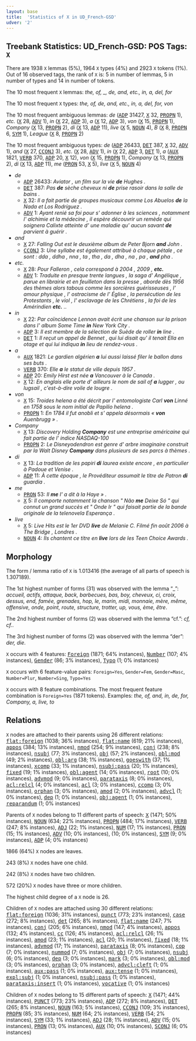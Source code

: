 ```yaml
---
layout: base
title:  'Statistics of X in UD_French-GSD'
udver: '2'
---
```


## Treebank Statistics: UD_French-GSD: POS Tags: `X`

There are 1938 `X` lemmas (5%), 1964 `X` types (4%) and 2923 `X` tokens (1%).
Out of 16 observed tags, the rank of `X` is: 5 in number of lemmas, 5 in number of types and 14 in number of tokens.

The 10 most frequent `X` lemmas: <em>the, of, _, de, and, etc., in, a, del, for</em>

The 10 most frequent `X` types:  <em>the, of, de, and, etc., in, a, del, for, von</em>

The 10 most frequent ambiguous lemmas: <em>de</em> (<tt><a href="fr_gsd-pos-ADP.html">ADP</a></tt> 31427, <tt><a href="fr_gsd-pos-X.html">X</a></tt> 32, <tt><a href="fr_gsd-pos-PROPN.html">PROPN</a></tt> 1), <em>etc.</em> (<tt><a href="fr_gsd-pos-X.html">X</a></tt> 28, <tt><a href="fr_gsd-pos-ADV.html">ADV</a></tt> 1), <em>in</em> (<tt><a href="fr_gsd-pos-X.html">X</a></tt> 22, <tt><a href="fr_gsd-pos-ADP.html">ADP</a></tt> 3), <em>a</em> (<tt><a href="fr_gsd-pos-X.html">X</a></tt> 12, <tt><a href="fr_gsd-pos-ADP.html">ADP</a></tt> 3), <em>von</em> (<tt><a href="fr_gsd-pos-X.html">X</a></tt> 15, <tt><a href="fr_gsd-pos-PROPN.html">PROPN</a></tt> 1), <em>Company</em> (<tt><a href="fr_gsd-pos-X.html">X</a></tt> 13, <tt><a href="fr_gsd-pos-PROPN.html">PROPN</a></tt> 2), <em>di</em> (<tt><a href="fr_gsd-pos-X.html">X</a></tt> 13, <tt><a href="fr_gsd-pos-ADP.html">ADP</a></tt> 11), <em>live</em> (<tt><a href="fr_gsd-pos-X.html">X</a></tt> 5, <tt><a href="fr_gsd-pos-NOUN.html">NOUN</a></tt> 4), <em>B</em> (<tt><a href="fr_gsd-pos-X.html">X</a></tt> 8, <tt><a href="fr_gsd-pos-PROPN.html">PROPN</a></tt> 6, <tt><a href="fr_gsd-pos-SYM.html">SYM</a></tt> 1), <em>League</em> (<tt><a href="fr_gsd-pos-X.html">X</a></tt> 8, <tt><a href="fr_gsd-pos-PROPN.html">PROPN</a></tt> 2)

The 10 most frequent ambiguous types:  <em>de</em> (<tt><a href="fr_gsd-pos-ADP.html">ADP</a></tt> 26433, <tt><a href="fr_gsd-pos-DET.html">DET</a></tt> 387, <tt><a href="fr_gsd-pos-X.html">X</a></tt> 32, <tt><a href="fr_gsd-pos-ADV.html">ADV</a></tt> 1), <em>and</em> (<tt><a href="fr_gsd-pos-X.html">X</a></tt> 27, <tt><a href="fr_gsd-pos-CCONJ.html">CCONJ</a></tt> 3), <em>etc.</em> (<tt><a href="fr_gsd-pos-X.html">X</a></tt> 28, <tt><a href="fr_gsd-pos-ADV.html">ADV</a></tt> 1), <em>in</em> (<tt><a href="fr_gsd-pos-X.html">X</a></tt> 22, <tt><a href="fr_gsd-pos-ADP.html">ADP</a></tt> 3, <tt><a href="fr_gsd-pos-DET.html">DET</a></tt> 1), <em>a</em> (<tt><a href="fr_gsd-pos-AUX.html">AUX</a></tt> 1821, <tt><a href="fr_gsd-pos-VERB.html">VERB</a></tt> 370, <tt><a href="fr_gsd-pos-ADP.html">ADP</a></tt> 20, <tt><a href="fr_gsd-pos-X.html">X</a></tt> 12), <em>von</em> (<tt><a href="fr_gsd-pos-X.html">X</a></tt> 15, <tt><a href="fr_gsd-pos-PROPN.html">PROPN</a></tt> 1), <em>Company</em> (<tt><a href="fr_gsd-pos-X.html">X</a></tt> 13, <tt><a href="fr_gsd-pos-PROPN.html">PROPN</a></tt> 2), <em>di</em> (<tt><a href="fr_gsd-pos-X.html">X</a></tt> 13, <tt><a href="fr_gsd-pos-ADP.html">ADP</a></tt> 11), <em>me</em> (<tt><a href="fr_gsd-pos-PRON.html">PRON</a></tt> 53, <tt><a href="fr_gsd-pos-X.html">X</a></tt> 5), <em>live</em> (<tt><a href="fr_gsd-pos-X.html">X</a></tt> 5, <tt><a href="fr_gsd-pos-NOUN.html">NOUN</a></tt> 4)


* <em>de</em>
  * <tt><a href="fr_gsd-pos-ADP.html">ADP</a></tt> 26433: <em>Aviator , un film sur la vie <b>de</b> Hughes .</em>
  * <tt><a href="fr_gsd-pos-DET.html">DET</a></tt> 387: <em>Pas <b>de</b> sèche cheveux ni <b>de</b> prise rasoir dans la salle de bains .</em>
  * <tt><a href="fr_gsd-pos-X.html">X</a></tt> 32: <em>Il a fait partie de groupes musicaux comme Los Abuelos <b>de</b> la Nada et Los Rodríguez .</em>
  * <tt><a href="fr_gsd-pos-ADV.html">ADV</a></tt> 1: <em>Ayant renié sa foi pour s' adonner à les sciences , notamment l' alchimie et la médecine , il espère découvrir un remède qui soignera Calixte atteinte d' une maladie qu' aucun savant <b>de</b> parvient à guérir .</em>
* <em>and</em>
  * <tt><a href="fr_gsd-pos-X.html">X</a></tt> 27: <em>Falling Out est le deuxième album de Peter Bjorn <b>and</b> John .</em>
  * <tt><a href="fr_gsd-pos-CCONJ.html">CCONJ</a></tt> 3: <em>Une syllabe est également attribué à chaque pétale , ce sont : dda , ddha , nna , ta , tha , da , dha , na , pa , <b>and</b> pha .</em>
* <em>etc.</em>
  * <tt><a href="fr_gsd-pos-X.html">X</a></tt> 28: <em>Pour Falleron , cela correspond à 2004 , 2009 , <b>etc.</b></em>
  * <tt><a href="fr_gsd-pos-ADV.html">ADV</a></tt> 1: <em>Traduite en presque trente langues , la saga d' Angélique , parue en librairie et en feuilleton dans la presse , aborde dès 1956 des thèmes alors tabous comme les sorcières guérisseuses , l' amour physique , l' ostracisme de l' Église , la persécution de les Protestants , le viol , l' esclavage de les Chrétiens , la foi de les Amérindien <b>etc.</b> ..</em>
* <em>in</em>
  * <tt><a href="fr_gsd-pos-X.html">X</a></tt> 22: <em>Par coïncidence Lennon avait écrit une chanson sur la prison dans l' album Some Time <b>in</b> New York City .</em>
  * <tt><a href="fr_gsd-pos-ADP.html">ADP</a></tt> 3: <em>Il est membre de la sélection de Suède de roller <b>in</b> line .</em>
  * <tt><a href="fr_gsd-pos-DET.html">DET</a></tt> 1: <em>Il reçut un appel de Bennet , qui lui disait qu' il tenait Ella en otage et qui lui indiqua <b>in</b> lieu de rendez-vous .</em>
* <em>a</em>
  * <tt><a href="fr_gsd-pos-AUX.html">AUX</a></tt> 1821: <em>Le gardien algérien <b>a</b> lui aussi laissé filer le ballon dans ses buts .</em>
  * <tt><a href="fr_gsd-pos-VERB.html">VERB</a></tt> 370: <em>Elle <b>a</b> le statut de ville depuis 1957 .</em>
  * <tt><a href="fr_gsd-pos-ADP.html">ADP</a></tt> 20: <em>Emily Hirst est née <b>a</b> Vancouver à le Canada .</em>
  * <tt><a href="fr_gsd-pos-X.html">X</a></tt> 12: <em>En anglais elle porte d' ailleurs le nom de sail of <b>a</b> lugger , ou lugsail , c'est-à-dire voile de lougre .</em>
* <em>von</em>
  * <tt><a href="fr_gsd-pos-X.html">X</a></tt> 15: <em>Troides helena a été décrit par l' entomologiste Carl <b>von</b> Linné en 1758 sous le nom initial de Papilio helena .</em>
  * <tt><a href="fr_gsd-pos-PROPN.html">PROPN</a></tt> 1: <em>En 1784 il fut anobli et s' appela désormais « <b>von</b> Auenbrugg » .</em>
* <em>Company</em>
  * <tt><a href="fr_gsd-pos-X.html">X</a></tt> 13: <em>Discovery Holding <b>Company</b> est une entreprise américaine qui fait partie de l' indice NASDAQ-100</em>
  * <tt><a href="fr_gsd-pos-PROPN.html">PROPN</a></tt> 2: <em>Le Disneyodendron est genre d' arbre imaginaire construit par la Walt Disney <b>Company</b> dans plusieurs de ses parcs à thèmes .</em>
* <em>di</em>
  * <tt><a href="fr_gsd-pos-X.html">X</a></tt> 13: <em>La tradition de les papiri <b>di</b> laurea existe encore , en particulier à Padoue et Venise .</em>
  * <tt><a href="fr_gsd-pos-ADP.html">ADP</a></tt> 11: <em>À cette époque , le Provéditeur assumait le titre de Patron <b>di</b> guardia .</em>
* <em>me</em>
  * <tt><a href="fr_gsd-pos-PRON.html">PRON</a></tt> 53: <em>Il <b>me</b> l' a dit à la Haye » .</em>
  * <tt><a href="fr_gsd-pos-X.html">X</a></tt> 5: <em>Il comporte notamment la chanson " Não <b>me</b> Deixe Só " qui connut un grand succès et " Onde Ir " qui faisait partie de la bande originale de la telenovela Esperança .</em>
* <em>live</em>
  * <tt><a href="fr_gsd-pos-X.html">X</a></tt> 5: <em>Live Hits est le 1er DVD <b>live</b> de Melanie C. Filmé fin août 2006 à The Bridge , Londres .</em>
  * <tt><a href="fr_gsd-pos-NOUN.html">NOUN</a></tt> 4: <em>Ils chantent ce titre en <b>live</b> lors de les Teen Choice Awards .</em>

## Morphology

The form / lemma ratio of `X` is 1.013416 (the average of all parts of speech is 1.307189).

The 1st highest number of forms (31) was observed with the lemma “_”: <em>accueil, actifs, attaque, back, barbecues, bas, boy, cheveux, ci, croix, dessus, end, famée, grenades, hop, le, marin, midi, monnaie, mère, même, offensive, onde, point, route, structure, trotter, up, vous, ème, être</em>.

The 2nd highest number of forms (2) was observed with the lemma “cf.”: <em>cf, cf.</em>.

The 3rd highest number of forms (2) was observed with the lemma “der”: <em>der, die</em>.

`X` occurs with 4 features: <tt><a href="fr_gsd-feat-Foreign.html">Foreign</a></tt> (1871; 64% instances), <tt><a href="fr_gsd-feat-Number.html">Number</a></tt> (107; 4% instances), <tt><a href="fr_gsd-feat-Gender.html">Gender</a></tt> (86; 3% instances), <tt><a href="fr_gsd-feat-Typo.html">Typo</a></tt> (1; 0% instances)

`X` occurs with 6 feature-value pairs: `Foreign=Yes`, `Gender=Fem`, `Gender=Masc`, `Number=Plur`, `Number=Sing`, `Typo=Yes`

`X` occurs with 8 feature combinations.
The most frequent feature combination is `Foreign=Yes` (1871 tokens).
Examples: <em>the, of, and, in, de, for, Company, a, live, to</em>


## Relations

`X` nodes are attached to their parents using 26 different relations: <tt><a href="fr_gsd-dep-flat-foreign.html">flat:foreign</a></tt> (1038; 36% instances), <tt><a href="fr_gsd-dep-flat-name.html">flat:name</a></tt> (619; 21% instances), <tt><a href="fr_gsd-dep-appos.html">appos</a></tt> (384; 13% instances), <tt><a href="fr_gsd-dep-nmod.html">nmod</a></tt> (254; 9% instances), <tt><a href="fr_gsd-dep-conj.html">conj</a></tt> (238; 8% instances), <tt><a href="fr_gsd-dep-nsubj.html">nsubj</a></tt> (77; 3% instances), <tt><a href="fr_gsd-dep-obj.html">obj</a></tt> (57; 2% instances), <tt><a href="fr_gsd-dep-obl-mod.html">obl:mod</a></tt> (49; 2% instances), <tt><a href="fr_gsd-dep-obl-arg.html">obl:arg</a></tt> (38; 1% instances), <tt><a href="fr_gsd-dep-goeswith.html">goeswith</a></tt> (37; 1% instances), <tt><a href="fr_gsd-dep-xcomp.html">xcomp</a></tt> (33; 1% instances), <tt><a href="fr_gsd-dep-nsubj-pass.html">nsubj:pass</a></tt> (20; 1% instances), <tt><a href="fr_gsd-dep-fixed.html">fixed</a></tt> (19; 1% instances), <tt><a href="fr_gsd-dep-obl-agent.html">obl:agent</a></tt> (14; 0% instances), <tt><a href="fr_gsd-dep-root.html">root</a></tt> (10; 0% instances), <tt><a href="fr_gsd-dep-advmod.html">advmod</a></tt> (9; 0% instances), <tt><a href="fr_gsd-dep-parataxis.html">parataxis</a></tt> (8; 0% instances), <tt><a href="fr_gsd-dep-acl-relcl.html">acl:relcl</a></tt> (4; 0% instances), <tt><a href="fr_gsd-dep-acl.html">acl</a></tt> (3; 0% instances), <tt><a href="fr_gsd-dep-ccomp.html">ccomp</a></tt> (3; 0% instances), <tt><a href="fr_gsd-dep-orphan.html">orphan</a></tt> (3; 0% instances), <tt><a href="fr_gsd-dep-amod.html">amod</a></tt> (2; 0% instances), <tt><a href="fr_gsd-dep-advcl.html">advcl</a></tt> (1; 0% instances), <tt><a href="fr_gsd-dep-dep.html">dep</a></tt> (1; 0% instances), <tt><a href="fr_gsd-dep-obj-agent.html">obj:agent</a></tt> (1; 0% instances), <tt><a href="fr_gsd-dep-reparandum.html">reparandum</a></tt> (1; 0% instances)

Parents of `X` nodes belong to 11 different parts of speech: <tt><a href="fr_gsd-pos-X.html">X</a></tt> (1471; 50% instances), <tt><a href="fr_gsd-pos-NOUN.html">NOUN</a></tt> (634; 22% instances), <tt><a href="fr_gsd-pos-PROPN.html">PROPN</a></tt> (484; 17% instances), <tt><a href="fr_gsd-pos-VERB.html">VERB</a></tt> (247; 8% instances), <tt><a href="fr_gsd-pos-ADJ.html">ADJ</a></tt> (22; 1% instances), <tt><a href="fr_gsd-pos-NUM.html">NUM</a></tt> (17; 1% instances), <tt><a href="fr_gsd-pos-PRON.html">PRON</a></tt> (15; 1% instances), <tt><a href="fr_gsd-pos-ADV.html">ADV</a></tt> (10; 0% instances),  (10; 0% instances), <tt><a href="fr_gsd-pos-SYM.html">SYM</a></tt> (9; 0% instances), <tt><a href="fr_gsd-pos-ADP.html">ADP</a></tt> (4; 0% instances)

1866 (64%) `X` nodes are leaves.

243 (8%) `X` nodes have one child.

242 (8%) `X` nodes have two children.

572 (20%) `X` nodes have three or more children.

The highest child degree of a `X` node is 26.

Children of `X` nodes are attached using 30 different relations: <tt><a href="fr_gsd-dep-flat-foreign.html">flat:foreign</a></tt> (1036; 31% instances), <tt><a href="fr_gsd-dep-punct.html">punct</a></tt> (773; 23% instances), <tt><a href="fr_gsd-dep-case.html">case</a></tt> (272; 8% instances), <tt><a href="fr_gsd-dep-det.html">det</a></tt> (265; 8% instances), <tt><a href="fr_gsd-dep-flat-name.html">flat:name</a></tt> (247; 7% instances), <tt><a href="fr_gsd-dep-conj.html">conj</a></tt> (205; 6% instances), <tt><a href="fr_gsd-dep-nmod.html">nmod</a></tt> (147; 4% instances), <tt><a href="fr_gsd-dep-appos.html">appos</a></tt> (132; 4% instances), <tt><a href="fr_gsd-dep-cc.html">cc</a></tt> (126; 4% instances), <tt><a href="fr_gsd-dep-acl-relcl.html">acl:relcl</a></tt> (26; 1% instances), <tt><a href="fr_gsd-dep-amod.html">amod</a></tt> (23; 1% instances), <tt><a href="fr_gsd-dep-acl.html">acl</a></tt> (20; 1% instances), <tt><a href="fr_gsd-dep-fixed.html">fixed</a></tt> (18; 1% instances), <tt><a href="fr_gsd-dep-advmod.html">advmod</a></tt> (17; 1% instances), <tt><a href="fr_gsd-dep-parataxis.html">parataxis</a></tt> (8; 0% instances), <tt><a href="fr_gsd-dep-cop.html">cop</a></tt> (7; 0% instances), <tt><a href="fr_gsd-dep-nummod.html">nummod</a></tt> (7; 0% instances), <tt><a href="fr_gsd-dep-obj.html">obj</a></tt> (7; 0% instances), <tt><a href="fr_gsd-dep-nsubj.html">nsubj</a></tt> (6; 0% instances), <tt><a href="fr_gsd-dep-dep.html">dep</a></tt> (3; 0% instances), <tt><a href="fr_gsd-dep-mark.html">mark</a></tt> (3; 0% instances), <tt><a href="fr_gsd-dep-obl-mod.html">obl:mod</a></tt> (3; 0% instances), <tt><a href="fr_gsd-dep-orphan.html">orphan</a></tt> (3; 0% instances), <tt><a href="fr_gsd-dep-advcl-cleft.html">advcl:cleft</a></tt> (1; 0% instances), <tt><a href="fr_gsd-dep-aux-pass.html">aux:pass</a></tt> (1; 0% instances), <tt><a href="fr_gsd-dep-aux-tense.html">aux:tense</a></tt> (1; 0% instances), <tt><a href="fr_gsd-dep-expl-subj.html">expl:subj</a></tt> (1; 0% instances), <tt><a href="fr_gsd-dep-nsubj-pass.html">nsubj:pass</a></tt> (1; 0% instances), <tt><a href="fr_gsd-dep-parataxis-insert.html">parataxis:insert</a></tt> (1; 0% instances), <tt><a href="fr_gsd-dep-vocative.html">vocative</a></tt> (1; 0% instances)

Children of `X` nodes belong to 15 different parts of speech: <tt><a href="fr_gsd-pos-X.html">X</a></tt> (1471; 44% instances), <tt><a href="fr_gsd-pos-PUNCT.html">PUNCT</a></tt> (773; 23% instances), <tt><a href="fr_gsd-pos-ADP.html">ADP</a></tt> (272; 8% instances), <tt><a href="fr_gsd-pos-DET.html">DET</a></tt> (265; 8% instances), <tt><a href="fr_gsd-pos-NOUN.html">NOUN</a></tt> (163; 5% instances), <tt><a href="fr_gsd-pos-CCONJ.html">CCONJ</a></tt> (109; 3% instances), <tt><a href="fr_gsd-pos-PROPN.html">PROPN</a></tt> (85; 3% instances), <tt><a href="fr_gsd-pos-NUM.html">NUM</a></tt> (64; 2% instances), <tt><a href="fr_gsd-pos-VERB.html">VERB</a></tt> (54; 2% instances), <tt><a href="fr_gsd-pos-SYM.html">SYM</a></tt> (33; 1% instances), <tt><a href="fr_gsd-pos-ADJ.html">ADJ</a></tt> (28; 1% instances), <tt><a href="fr_gsd-pos-ADV.html">ADV</a></tt> (15; 0% instances), <tt><a href="fr_gsd-pos-PRON.html">PRON</a></tt> (13; 0% instances), <tt><a href="fr_gsd-pos-AUX.html">AUX</a></tt> (10; 0% instances), <tt><a href="fr_gsd-pos-SCONJ.html">SCONJ</a></tt> (6; 0% instances)


